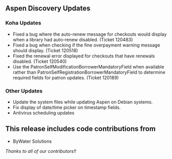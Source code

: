 ## Aspen Discovery Updates
### Koha Updates
- Fixed a bug where the auto-renew message for checkouts would display when a library had auto-renew disabled. (Ticket 120483)
- Fixed a bug when checking if the fine overpayment warning message should display. (Ticket 120518)
- Fixed the renewal error displayed for checkouts that have renewals disabled. (Ticket 120540)
- Use the PatronSelfModificationBorrowerMandatoryField when available rather than PatronSelfRegistrationBorrowerMandatoryField to determine required fields for patron updates. (Ticket 120189)

### Other Updates
- Update the system files while updating Aspen on Debian systems.
- Fix display of date/time picker on timestamp fields. 
- Antivirus scheduling updates

## This release includes code contributions from
- ByWater Solutions

_Thanks to all of our contributors!!_